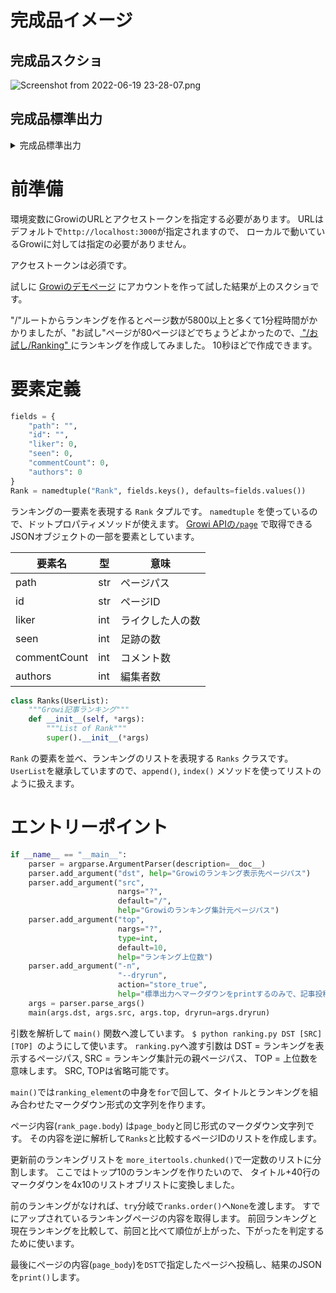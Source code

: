 
# 完成品イメージ

## 完成品スクショ

![Screenshot from 2022-06-19 23-28-07.png](https://qiita-image-store.s3.ap-northeast-1.amazonaws.com/0/113494/b14b766c-b28b-8f58-58f9-7867834188f6.png)

## 完成品標準出力

<details><summary>完成品標準出力</summary>

```markdown
# :heart:ライクが多いランキングトップ10

1. :arrow_right: [/お試し](https://demo.growi.org/5ee0e945ac9357004883964d) :heart:2 :footprints:17 :speech_balloon:0 :pencil2:2
2. :arrow_right: [/お試し/改善](https://demo.growi.org/5f0d697a7cec480048dba270) :heart:2 :footprints:6 :speech_balloon:1 :pencil2:1
3. :arrow_upper_right: [/お試し1/はじめてのページ777](https://demo.growi.org/62b03e339f17db565044b295) :heart:1 :footprints:1 :speech_balloon:1 :pencil2:1
4. :arrow_upper_right: [/お試し/Ranking](https://demo.growi.org/62acf2940b8a39f163ef243d) :heart:1 :footprints:1 :speech_balloon:0 :pencil2:1
5. :arrow_upper_right: [/お試し/はじめてのページ/入れ子のページ](https://demo.growi.org/6281d16d6fa435d7f5925b6c) :heart:1 :footprints:3 :speech_balloon:0 :pencil2:1
6. :arrow_upper_right: [/お試し/はじめてのページkeeeeeeesuke99/入れ子ページ](https://demo.growi.org/6138b7cc285c8c000c142683) :heart:1 :footprints:3 :speech_balloon:0 :pencil2:1
7. :arrow_upper_right: [/お試し/はじめてのページ8](https://demo.growi.org/60a37ca862e1c30049ddf60b) :heart:1 :footprints:3 :speech_balloon:1 :pencil2:1
8. :arrow_upper_right: [/お試し/はじめてのページ10](https://demo.growi.org/607d9616e73c630049b23776) :heart:1 :footprints:4 :speech_balloon:0 :pencil2:1
9. :arrow_upper_right: [/お試し/はじめてのページぽい/入れ子のページぽい](https://demo.growi.org/607547fa4101e20049da2993) :heart:1 :footprints:2 :speech_balloon:0 :pencil2:1
10. :new: [/お試し/はじめてのページ3](https://demo.growi.org/5fca12dbc5c66700485f1ed4) :heart:1 :footprints:3 :speech_balloon:0 :pencil2:1

# :footprints:足跡が多いランキングトップ10

1. :arrow_right: [/お試し](https://demo.growi.org/5ee0e945ac9357004883964d) :heart:2 :footprints:17 :speech_balloon:0 :pencil2:2
2. :arrow_right: [/お試しです/はじめてのページ](https://demo.growi.org/5db14ee94dc19b0044efe9ea) :heart:0 :footprints:11 :speech_balloon:0 :pencil2:1
3. :arrow_right: [/お試し/改善](https://demo.growi.org/5f0d697a7cec480048dba270) :heart:2 :footprints:6 :speech_balloon:1 :pencil2:1
4. :arrow_right: [/お試しです/はじめてのページ/入れ子のページ](https://demo.growi.org/5db1507c4dc19b0044efe9ef) :heart:0 :footprints:6 :speech_balloon:0 :pencil2:1
5. :arrow_right: [/お試しa/はじめてのページ/おりたたみ](https://demo.growi.org/62148d1287b16dd2e145e757) :heart:0 :footprints:5 :speech_balloon:0 :pencil2:1
6. :arrow_right: [/お試しa/はじめてのページ/入れ子のページ](https://demo.growi.org/62148abc87b16dd2e145e04f) :heart:0 :footprints:5 :speech_balloon:0 :pencil2:1
7. :arrow_right: [/お試し/改善/タグの関係_blockdiag](https://demo.growi.org/5f0e826405904e00485a210a) :heart:0 :footprints:5 :speech_balloon:0 :pencil2:1
8. :arrow_right: [/お試し/改善/入れ子のページ](https://demo.growi.org/5f0d69c87cec480048dba273) :heart:0 :footprints:5 :speech_balloon:0 :pencil2:1
9. :arrow_right: [/お試し/はじめてのページ10](https://demo.growi.org/607d9616e73c630049b23776) :heart:1 :footprints:4 :speech_balloon:0 :pencil2:1
10. :arrow_right: [/お試しです](https://demo.growi.org/5c6b517016763b003f629b9f) :heart:0 :footprints:4 :speech_balloon:0 :pencil2:2

# :speech_balloon:コメントが多いランキングトップ10

1. :arrow_right: [/お試し/改善](https://demo.growi.org/5f0d697a7cec480048dba270) :heart:2 :footprints:6 :speech_balloon:1 :pencil2:1
2. :arrow_right: [/お試し/改善/タグの関係_draw.io](https://demo.growi.org/5f0d6deb7cec480048dba27f) :heart:0 :footprints:4 :speech_balloon:1 :pencil2:1
3. :arrow_right: [/お試し/はじめてのページ8](https://demo.growi.org/60a37ca862e1c30049ddf60b) :heart:1 :footprints:3 :speech_balloon:1 :pencil2:1
4. :arrow_right: [/お試し2/はじめてのページ](https://demo.growi.org/5e2ced5688ba150043d9b4e1) :heart:0 :footprints:3 :speech_balloon:1 :pencil2:1
5. :arrow_right: [/お試し/改善/A1](https://demo.growi.org/5f0d6cea7cec480048dba279) :heart:0 :footprints:2 :speech_balloon:1 :pencil2:1
6. :arrow_right: [/お試しです/初めてのページ/入れ子のページ](https://demo.growi.org/5e0421bf88ba150043d9b35b) :heart:0 :footprints:2 :speech_balloon:1 :pencil2:1
7. :arrow_upper_right: [/お試し1/はじめてのページ777](https://demo.growi.org/62b03e339f17db565044b295) :heart:1 :footprints:1 :speech_balloon:1 :pencil2:1
8. :arrow_upper_right: [/お試し](https://demo.growi.org/5ee0e945ac9357004883964d) :heart:2 :footprints:17 :speech_balloon:0 :pencil2:2
9. :arrow_upper_right: [/お試しです/はじめてのページ](https://demo.growi.org/5db14ee94dc19b0044efe9ea) :heart:0 :footprints:11 :speech_balloon:0 :pencil2:1
10. :new: [/お試しです/はじめてのページ/入れ子のページ](https://demo.growi.org/5db1507c4dc19b0044efe9ef) :heart:0 :footprints:6 :speech_balloon:0 :pencil2:1

# :pencil2:編集者が多いランキングトップ10

1. :arrow_right: [/お試し](https://demo.growi.org/5ee0e945ac9357004883964d) :heart:2 :footprints:17 :speech_balloon:0 :pencil2:2
2. :arrow_right: [/お試しです](https://demo.growi.org/5c6b517016763b003f629b9f) :heart:0 :footprints:4 :speech_balloon:0 :pencil2:2
3. :arrow_right: [/お試し/改善](https://demo.growi.org/5f0d697a7cec480048dba270) :heart:2 :footprints:6 :speech_balloon:1 :pencil2:1
4. :arrow_right: [/お試し/改善/タグの関係_draw.io](https://demo.growi.org/5f0d6deb7cec480048dba27f) :heart:0 :footprints:4 :speech_balloon:1 :pencil2:1
5. :arrow_right: [/お試し/はじめてのページ8](https://demo.growi.org/60a37ca862e1c30049ddf60b) :heart:1 :footprints:3 :speech_balloon:1 :pencil2:1
6. :arrow_right: [/お試し2/はじめてのページ](https://demo.growi.org/5e2ced5688ba150043d9b4e1) :heart:0 :footprints:3 :speech_balloon:1 :pencil2:1
7. :arrow_right: [/お試し/改善/A1](https://demo.growi.org/5f0d6cea7cec480048dba279) :heart:0 :footprints:2 :speech_balloon:1 :pencil2:1
8. :arrow_right: [/お試しです/初めてのページ/入れ子のページ](https://demo.growi.org/5e0421bf88ba150043d9b35b) :heart:0 :footprints:2 :speech_balloon:1 :pencil2:1
9. :arrow_upper_right: [/お試し1/はじめてのページ777](https://demo.growi.org/62b03e339f17db565044b295) :heart:1 :footprints:1 :speech_balloon:1 :pencil2:1
10. :new: [/お試しです/はじめてのページ](https://demo.growi.org/5db14ee94dc19b0044efe9ea) :heart:0 :footprints:11 :speech_balloon:0 :pencil2:1
```

</details>

# 前準備
環境変数にGrowiのURLとアクセストークンを指定する必要があります。
URLはデフォルトで`http://localhost:3000`が指定されますので、
ローカルで動いているGrowiに対しては指定の必要がありません。

アクセストークンは必須です。

試しに [Growiのデモページ](https://demo.growi.org/5c9403b8ef06c40058a243e8) にアカウントを作って試した結果が上のスクショです。

"/"ルートからランキングを作るとページ数が5800以上と多くて1分程時間がかかりましたが、"お試し"ページが80ページほどでちょうどよかったので、[ "/お試し/Ranking" ](https://demo.growi.org/62acf2940b8a39f163ef243d)にランキングを作成してみました。 10秒ほどで作成できます。


# 要素定義

```python
fields = {
    "path": "",
    "id": "",
    "liker": 0,
    "seen": 0,
    "commentCount": 0,
    "authors": 0
}
Rank = namedtuple("Rank", fields.keys(), defaults=fields.values())
```

ランキングの一要素を表現する `Rank` タプルです。
`namedtuple` を使っているので、ドットプロパティメソッドが使えます。
[Growi APIの`/page`](https://docs.growi.org/redoc.html#operation/getPage) で取得できるJSONオブジェクトの一部を要素としています。

|要素名|  型 | 意味 |
|----|------|-------|
|path|  str | ページパス |
|id|  str | ページID |
|liker|  int | ライクした人の数 |
|seen|  int | 足跡の数 |
|commentCount|  int | コメント数 |
|authors|  int | 編集者数 |


```python
class Ranks(UserList):
    """Growi記事ランキング"""
    def __init__(self, *args):
        """List of Rank"""
        super().__init__(*args)
```

`Rank` の要素を並べ、ランキングのリストを表現する `Ranks` クラスです。
`UserList`を継承していますので、`append()`, `index()` メソッドを使ってリストのように扱えます。


# エントリーポイント

```python
if __name__ == "__main__":
    parser = argparse.ArgumentParser(description=__doc__)
    parser.add_argument("dst", help="Growiのランキング表示先ページパス")
    parser.add_argument("src",
                        nargs="?",
                        default="/",
                        help="Growiのランキング集計元ページパス")
    parser.add_argument("top",
                        nargs="?",
                        type=int,
                        default=10,
                        help="ランキング上位数")
    parser.add_argument("-n",
                        "--dryrun",
                        action="store_true",
                        help="標準出力へマークダウンをprintするのみで、記事投稿しない。")
    args = parser.parse_args()
    main(args.dst, args.src, args.top, dryrun=args.dryrun)
```

引数を解析して `main()` 関数へ渡しています。
`$ python ranking.py DST [SRC] [TOP] `のようにして使います。
`ranking.py`へ渡す引数は DST = ランキングを表示するページパス, SRC = ランキング集計元の親ページパス、 TOP = 上位数を意味します。
SRC, TOPは省略可能です。

`main()`では`ranking_element`の中身を`for`で回して、タイトルとランキングを組み合わせたマークダウン形式の文字列を作ります。

ページ内容(`rank_page.body`) は`page_body`と同じ形式のマークダウン文字列です。
その内容を逆に解析して`Ranks`と比較するページIDのリストを作成します。

更新前のランキングリストを `more_itertools.chunked()`で一定数のリストに分割します。
ここではトップ10のランキングを作りたいので、
タイトル+40行のマークダウンを4x10のリストオブリストに変換しました。

前のランキングがなければ、`try`分岐で`ranks.order()`へ`None`を渡します。
すでにアップされているランキングページの内容を取得します。
前回ランキングと現在ランキングを比較して、前回と比べて順位が上がった、下がったを判定するために使います。


最後にページの内容(`page_body`)を`DST`で指定したページへ投稿し、結果のJSONを`print()`します。

